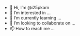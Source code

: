 - 👋 Hi, I’m @i25pkarn
- 👀 I’m interested in ...
- 🌱 I’m currently learning ...
- 💞️ I’m looking to collaborate on ...
- 📫 How to reach me ...

<!---
i25pkarn/i25pkarn is a ✨ special ✨ repository because its `README.md` (this file) appears on your GitHub profile.
You can click the Preview link to take a look at your changes.
--->
